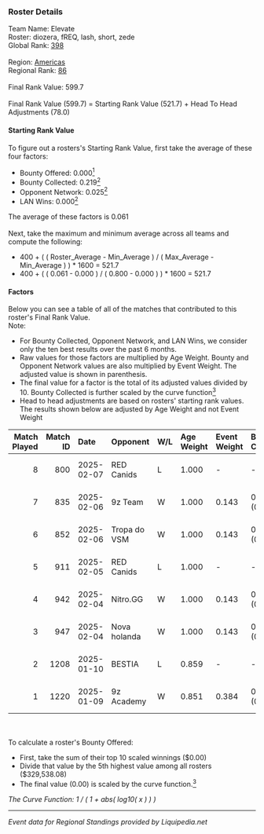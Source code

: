 ### Roster Details<br />
Team Name: Elevate<br />
Roster: diozera, fREQ, lash, short, zede<br />
Global Rank: [398](../standings_global.md)<br />
<br />
Region: [Americas]( ../standings_americas.md)<br />
Regional Rank: [86]( ../standings_americas.md)<br />
<br />
Final Rank Value:  599.7<br />
<br />
Final Rank Value (599.7) = Starting Rank Value (521.7) + Head To Head Adjustments (78.0)<br />

#### Starting Rank Value<br />
To figure out a rosters's Starting Rank Value, first take the average of these four factors:<br />
- Bounty Offered: 0.000[<sup>1</sup>](#table2)
- Bounty Collected: 0.219[<sup>2</sup>](#table1)
- Opponent Network: 0.025[<sup>2</sup>](#table1)
- LAN Wins: 0.000[<sup>2</sup>](#table1)

The average of these factors is 0.061<br />
<br />
Next, take the maximum and minimum average across all teams and compute the following:<br />
- 400 + ( ( Roster_Average - Min_Average ) / ( Max_Average - Min_Average ) ) * 1600 = 521.7
- 400 + ( ( 0.061 - 0.000 ) / ( 0.800 - 0.000 ) ) * 1600 = 521.7


#### Factors<br />
Below you can see a table of all of the matches that contributed to this roster's Final Rank Value.<br />
Note:<br />

- For Bounty Collected, Opponent Network, and LAN Wins, we consider only the ten best results over the past 6 months.
- Raw values for those factors are multiplied by Age Weight. Bounty and Opponent Network values are also multiplied by Event Weight. The adjusted value is shown in parenthesis.
- The final value for a factor is the total of its adjusted values divided by 10. Bounty Collected is further scaled by the curve function[<sup>3</sup>](#curveFunction)
- Head to head adjustments are based on rosters' starting rank values. The results shown below are adjusted by Age Weight and not Event Weight
<span id="table1"></span><br />


| Match Played | Match ID | Date       | Opponent     | W/L | Age Weight | Event Weight | Bounty Collected | Opponent Network | LAN Wins  | H2H Adj. | Roster                              |
| -: | -: | :- | :- | :- | :- | :- | :- | :- | :- | -: | :- |
|            8 |      800 | 2025-02-07 | RED Canids   | L   | 1.000      | -            | -                | -                | -         |    -5.65 | diozera, fREQ, lash, short, zede    |
|            7 |      835 | 2025-02-06 | 9z Team      | W   | 1.000      | 0.143        | 0.015 (0.002)    | 0.119 (0.017)    | 0 (0.000) |    23.14 | diozera, fREQ, lash, short, zede    |
|            6 |      852 | 2025-02-06 | Tropa do VSM | W   | 1.000      | 0.143        | 0.000 (0.000)    | 0.141 (0.020)    | 0 (0.000) |    11.96 | diozera, fREQ, lash, short, zede    |
|            5 |      911 | 2025-02-05 | RED Canids   | L   | 1.000      | -            | -                | -                | -         |    -5.36 | diozera, fREQ, lash, short, zede    |
|            4 |      942 | 2025-02-04 | Nitro.GG     | W   | 1.000      | 0.143        | 0.002 (0.000)    | 0.512 (0.073)    | 0 (0.000) |    19.54 | diozera, fREQ, lash, short, zede    |
|            3 |      947 | 2025-02-04 | Nova holanda | W   | 1.000      | 0.143        | 0.000 (0.000)    | 0.089 (0.013)    | 0 (0.000) |    17.91 | diozera, fREQ, lash, short, zede    |
|            2 |     1208 | 2025-01-10 | BESTIA       | L   | 0.859      | -            | -                | -                | -         |    -2.43 | desh, fREQ, Leomonster, short, zede |
|            1 |     1220 | 2025-01-09 | 9z Academy   | W   | 0.851      | 0.384        | 0.001 (0.000)    | 0.384 (0.125)    | 0 (0.000) |    18.85 | desh, fREQ, Leomonster, short, zede |

<br />
<span id="table2"></span><br />
To calculate a roster's Bounty Offered:<br />

- First, take the sum of their top 10 scaled winnings ($0.00)
- Divide that value by the 5th highest value among all rosters ($329,538.08)
- The final value (0.00) is scaled by the curve function.[<sup>3</sup>](#curveFunction)

<span id="curveFunction"></span>_The Curve Function: 1 / ( 1 + abs( log10( x ) ) )_<br />

---
_Event data for Regional Standings provided by Liquipedia.net_<br />
